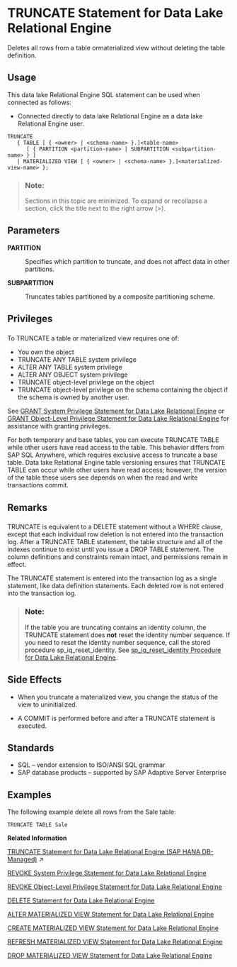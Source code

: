 <!-- loioa627e60884f21015aecdf8c062900097 -->

# TRUNCATE Statement for Data Lake Relational Engine

Deletes all rows from a table ormaterialized view without deleting the table definition.



<a name="loioa627e60884f21015aecdf8c062900097__section_azh_5fj_znb"/>

## Usage

This data lake Relational Engine SQL statement can be used when connected as follows:

-   Connected directly to data lake Relational Engine as a data lake Relational Engine user.



```
TRUNCATE 
   { TABLE [ { <owner> | <schema-name> }.]<table-name>
      [ { PARTITION <partition-name> | SUBPARTITION <subpartition-name> } ]
   | MATERIALIZED VIEW [ { <owner> | <schema-name> }.]<materialized-view-name> };
```



> ### Note:  
> Sections in this topic are minimized. To expand or recollapse a section, click the title next to the right arrow \(*\>*\).



<a name="loioa627e60884f21015aecdf8c062900097__IQ_Parameters"/>

## Parameters


<dl>
<dt><b>

PARTITION

</b></dt>
<dd>

Specifies which partition to truncate, and does not affect data in other partitions.



</dd><dt><b>

SUBPARTITION

</b></dt>
<dd>

Truncates tables partitioned by a composite partitioning scheme.



</dd>
</dl>



<a name="loioa627e60884f21015aecdf8c062900097__truncate_privileges1"/>

## Privileges



### 

To TRUNCATE a table or materialized view requires one of:

-   You own the object
-   TRUNCATE ANY TABLE system privilege
-   ALTER ANY TABLE system privilege
-   ALTER ANY OBJECT system privilege
-   TRUNCATE object-level privilege on the object
-   TRUNCATE object-level privilege on the schema containing the object if the schema is owned by another user.

See [GRANT System Privilege Statement for Data Lake Relational Engine](grant-system-privilege-statement-for-data-lake-relational-engine-a3dfcb0.md) or [GRANT Object-Level Privilege Statement for Data Lake Relational Engine](grant-object-level-privilege-statement-for-data-lake-relational-engine-a3e154f.md) for assistance with granting privileges.

For both temporary and base tables, you can execute TRUNCATE TABLE while other users have read access to the table. This behavior differs from SAP SQL Anywhere, which requires exclusive access to truncate a base table. Data lake Relational Engine table versioning ensures that TRUNCATE TABLE can occur while other users have read access; however, the version of the table these users see depends on when the read and write transactions commit.



<a name="loioa627e60884f21015aecdf8c062900097__truncate_remarks1"/>

## Remarks



### 

TRUNCATE is equivalent to a DELETE statement without a WHERE clause, except that each individual row deletion is not entered into the transaction log. After a TRUNCATE TABLE statement, the table structure and all of the indexes continue to exist until you issue a DROP TABLE statement. The column definitions and constraints remain intact, and permissions remain in effect.

The TRUNCATE statement is entered into the transaction log as a single statement, like data definition statements. Each deleted row is not entered into the transaction log.

> ### Note:  
> If the table you are truncating contains an identity column, the TRUNCATE statement does **not** reset the identity number sequence. If you need to reset the identity number sequence, call the stored procedure sp\_iq\_reset\_identity. See [sp\_iq\_reset\_identity Procedure for Data Lake Relational Engine](../060-stored-procedures/sp-iq-reset-identity-procedure-for-data-lake-relational-engine-a5b4402.md).



<a name="loioa627e60884f21015aecdf8c062900097__truncate_sideeffect1"/>

## Side Effects

-   When you truncate a materialized view, you change the status of the view to uninitialized.

-   A COMMIT is performed before and after a TRUNCATE statement is executed.




<a name="loioa627e60884f21015aecdf8c062900097__truncate_standards"/>

## Standards

-   SQL – vendor extension to ISO/ANSI SQL grammar
-   SAP database products – supported by SAP Adaptive Server Enterprise



<a name="loioa627e60884f21015aecdf8c062900097__IQ_Examples"/>

## Examples

The following example delete all rows from the Sale table:

```
TRUNCATE TABLE Sale
```

**Related Information**  


[TRUNCATE Statement for Data Lake Relational Engine (SAP HANA DB-Managed)](https://help.sap.com/viewer/a898e08b84f21015969fa437e89860c8/2023_4_QRC/en-US/817f97c16ce21014ba1dcdaaf046de69.html "Deletes all rows from a materialized view without deleting the table definition.") :arrow_upper_right:

[REVOKE System Privilege Statement for Data Lake Relational Engine](revoke-system-privilege-statement-for-data-lake-relational-engine-a3eadda.md "Removes specific system privileges from specific users and the right to administer the privilege.")

[REVOKE Object-Level Privilege Statement for Data Lake Relational Engine](revoke-object-level-privilege-statement-for-data-lake-relational-engine-a3e7af2.md "Removes object-level privileges that were given using the GRANT statement.")

[DELETE Statement for Data Lake Relational Engine](delete-statement-for-data-lake-relational-engine-a61b555.md "Deletes all the rows from the named table that satisfy the search condition. If no WHERE clause is specified, all rows from the named table are deleted.")

[ALTER MATERIALIZED VIEW Statement for Data Lake Relational Engine](alter-materialized-view-statement-for-data-lake-relational-engine-d958953.md "Alters a materialized view.")

[CREATE MATERIALIZED VIEW Statement for Data Lake Relational Engine](create-materialized-view-statement-for-data-lake-relational-engine-d5c757e.md "Creates a materialized view.")

[REFRESH MATERIALIZED VIEW Statement for Data Lake Relational Engine](refresh-materialized-view-statement-for-data-lake-relational-engine-faab95d.md "Initializes or refreshes the data in a materialized view by executing its query definition.")

[DROP MATERIALIZED VIEW Statement for Data Lake Relational Engine](drop-materialized-view-statement-for-data-lake-relational-engine-35de0ef.md "Removes a data type from the database.")

